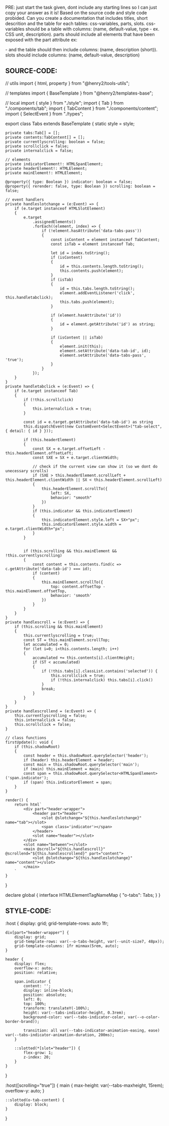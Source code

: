 PRE: just start the task given, dont include any starting lines so I can just copy your answer as it is!
 Based on the source code and style code probided. Can you create a documentation that includes titles, short descrition and the table for each tables: css-variables, parts, slots.
css-variables should be a table with columns: (name, default-value, type - ex. CSS unit, description).
parts should include all elements that have been exposed with the part attribute ex: <p part='foo'> - and the table should then include columns: (name, description (short)).
slots should include columns: (name, default-value, description)

## SOURCE-CODE:
// utils 
import { html, property } from "@henry2/tools-utils";

// templates
import { BaseTemplate } from "@henry2/templates-base";

// local 
import { style } from "./style";
import { Tab } from "./components/tab";
import { TabContent } from "./components/content";
import { SelectEvent } from "./types";

export class Tabs extends BaseTemplate {
    static style = style;

    private tabs:Tab[] = [];
    private contents:TabContent[] = [];
    private currentlyscrolling: boolean = false;
    private scrollclick = false;
    private internalclick = false;

    // elements 
    private indicatorElement!: HTMLSpanElement;
    private headerElement!: HTMLElement;
    private mainElement!: HTMLElement;

    @property({ type: Boolean }) indicator: boolean = false;
    @property({ rerender: false, type: Boolean }) scrolling: boolean = false;

    // event handlers
    private handleslotchange = (e:Event) => {
        if (e.target instanceof HTMLSlotElement)
        {
            e.target
                .assignedElements()
                .forEach((element, index) => {
                    if (!element.hasAttribute('data-tabs-pass'))
                    {
                        const isContent = element instanceof TabContent;
                        const isTab = element instanceof Tab;

                        let id = index.toString();
                        if (isContent) 
                        {
                            id = this.contents.length.toString();
                            this.contents.push(element);
                        }
                        if (isTab) 
                        {
                            id = this.tabs.length.toString();
                            element.addEventListener('click', this.handletabclick);
                            this.tabs.push(element);
                        }

                        if (element.hasAttribute('id'))
                        {
                            id = element.getAttribute('id') as string;
                        }

                        if (isContent || isTab)
                        {
                            element.init(this);
                            element.setAttribute('data-tab-id', id);
                            element.setAttribute('data-tabs-pass', 'true');
                        }
                    }
                });
        }
    }
    private handletabclick = (e:Event) => {
        if (e.target instanceof Tab)
        {
            if (!this.scrollclick)
            {
                this.internalclick = true;
            }

            const id = e.target.getAttribute('data-tab-id') as string
            this.dispatchEvent(new CustomEvent<SelectEvent>("tab-select", { detail: { id } }));

            if (this.headerElement)
            {
                const SX = e.target.offsetLeft - this.headerElement.offsetLeft;
                const SXE = SX + e.target.clientWidth;

                // check if the current view can show it (so we dont do unecessary scrolls)
                if (SXE > this.headerElement.scrollLeft + this.headerElement.clientWidth || SX < this.headerElement.scrollLeft)
                {
                    this.headerElement.scrollTo({
                        left: SX,
                        behavior: "smooth"
                    })
                }
                if (this.indicator && this.indicatorElement)
                {
                    this.indicatorElement.style.left = SX+"px";
                    this.indicatorElement.style.width = e.target.clientWidth+"px";
                }
            }


            if (this.scrolling && this.mainElement && !this.currentlyscrolling)
            {
                const content = this.contents.find(c => c.getAttribute('data-tab-id') === id);
                if (content)
                {
                    this.mainElement.scrollTo({
                        top: content.offsetTop - this.mainElement.offsetTop,
                        behavior: 'smooth'
                    })
                }
            }
        }
    }
    private handlescroll = (e:Event) => {
        if (this.scrolling && this.mainElement)
        {
            this.currentlyscrolling = true;
            const ST = this.mainElement.scrollTop;
            let accumulated = 0;
            for (let i=0; i<this.contents.length; i++)
            {
                accumulated += this.contents[i].clientHeight;
                if (ST < accumulated)
                {
                    if (!this.tabs[i].classList.contains('selected')) {
                        this.scrollclick = true;
                        if (!this.internalclick) this.tabs[i].click()
                    }
                    break;
                }
            }
        }
    }
    private handlescrollend = (e:Event) => {
        this.currentlyscrolling = false;
        this.internalclick = false;
        this.scrollclick = false;
    }

    // class functions
    firstUpdate(): void {
        if (this.shadowRoot)
        {
            const header = this.shadowRoot.querySelector('header');
            if (header) this.headerElement = header;
            const main = this.shadowRoot.querySelector('main');
            if (main) this.mainElement = main;
            const span = this.shadowRoot.querySelector<HTMLSpanElement>('span.indicator');
            if (span) this.indicatorElement = span;
        }
    }

    render() {
        return html`
            <div part="header-wrapper">
                <header part="header">
                    <slot @slotchange="${this.handleslotchange}" name="tab"></slot>
                    <span class='indicator'></span>
                </header>
                <slot name="header"></slot>
            </div>
            <slot name="between"></slot>
            <main @scroll="${this.handlescroll}" @scrollend="${this.handlescrollend}" part="content">
                <slot @slotchange="${this.handleslotchange}" name="content"></slot>
            </main>
        `
    }
}

declare global {
    interface HTMLElementTagNameMap {
        "o-tabs": Tabs;
    }
}
## STYLE-CODE:
:host {
    display: grid;
    grid-template-rows: auto 1fr;

    div[part="header-wrapper"] {
        display: grid;
        grid-template-rows: var(--o-tabs-height, var(--unit-size7, 48px));
        grid-template-columns: 1fr minmax(5rem, auto);
    }
    
    header {
        display: flex;
        overflow-x: auto;
        position: relative;

        span.indicator {
            content: '';
            display: inline-block;
            position: absolute;
            left: 0;
            top: 100%;
            transform: translateY(-100%);
            height: var(--tabs-indicator-height, 0.3rem);
            background-color: var(--tabs-indicator-color, var(--o-color-border-brand));

            transition: all var(--tabs-indicator-animation-easing, ease) var(--tabs-indicator-animation-duration, 200ms);
        }

        ::slotted(*[slot="header"]) {
            flex-grow: 1;
            z-index: 20;
        }
    }

}

:host([scrolling="true"]) {
    main {
        max-height: var(--tabs-maxheight, 15rem);
        overflow-y: auto;
    }

    ::slotted(o-tab-content) {
        display: block;
    }
}